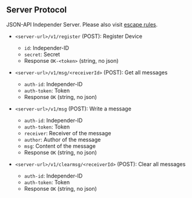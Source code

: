 ## Server Protocol

JSON-API Independer Server. Please also visit [escape rules](escape-rules.md).

- `<server-url>/v1/register` (POST): Register Device
    - `id`: Independer-ID
    - `secret`: Secret
    - Response `OK-<token>` (string, no json)

- `<server-url>/v1/msg/<receiverId>` (POST): Get all messages
    - `auth-id`: Independer-ID
    - `auth-token`: Token
    - Response `OK` (string, no json)

- `<server-url>/v1/msg` (POST): Write a message
    - `auth-id`: Independer-ID
    - `auth-token`: Token
    - `receiver`: Receiver of the message
    - `author`: Author of the message
    - `msg`: Content of the message
    - Response `OK` (string, no json)

- `<server-url>/v1/clearmsg/<receiverId>` (POST): Clear all messages
    - `auth-id`: Independer-ID
    - `auth-token`: Token
    - Response `OK` (string, no json)
